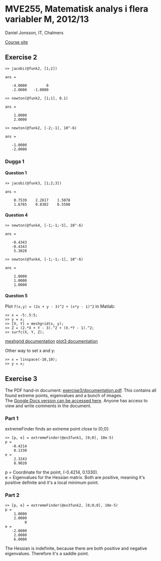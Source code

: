 MVE255, Matematisk analys i flera variabler M, 2012/13
======================================================

Daniel Jonsson, IT, Chalmers

[Course site](http://www.math.chalmers.se/Math/Grundutb/CTH/mve255/1213/)

## Exercise 2

    >> jacobi(@funk2, [1;2])

    ans =

       -4.0000         0
       -2.0000   -1.0000

    >> newton(@funk2, [1;1], 0.1)

    ans =

        1.0000
        2.0000

    >> newton(@funk2, [-2;-1], 10^-6)

    ans =

       -1.0000
       -2.0000

### Dugga 1

#### Question 1

    >> jacobi(@funk3, [1;2;3])

    ans =

        0.7539    2.2617    1.5078
        1.6765    0.8382    0.5588

#### Question 4

    >> newton(@funk4, [-1;-1;-5], 10^-6)

    ans =

       -0.4343
       -0.4343
        5.3028

    >> newton(@funk4, [-1;-1;-1], 10^-6)

    ans =

        1.0000
        1.0000
        1.0000

#### Question 5

Plot `f(x,y) = (2x + y - 3)^2 + (x*y - 1)^2` in Matlab:

    >> x = -5:.5:5;
    >> y = x;
    >> [X, Y] = meshgrid(x, y);
    >> Z = (2.*X + Y - 3).^2 + (X.*Y - 1).^2;
    >> surfc(X, Y, Z);

[meshgrid documentation](http://www.mathworks.se/help/matlab/ref/meshgrid.html)
[plot3 documentation](http://www.mathworks.se/help/matlab/ref/plot3.html)

Other way to set x and y:

    >> x = linspace(-10,10);
    >> y = x;

## Exercise 3

The PDF hand-in document:
[exercise3/documentation.pdf](exercise3/documentation.pdf). This contains all
found extreme points, eigenvalues and a bunch of images.  
The [Google Docs version can be accessed
here](https://docs.google.com/document/d/1TpmuT33LReuyjWPvGgq1A2E5tpHZDUubNsesFsPfhVM/edit).
Anyone has access to view and write comments in the document.

### Part 1

extremeFinder finds an extreme point close to [0;0]:

    >> [p, e] = extremeFinder(@ex3funk1, [0;0], 10e-5)
    p =
       -0.4214
        0.1330
    e =
        2.3243
        8.9020

p = Coordinate for the point, (-0.4214, 0.1330).  
e = Eigenvalues for the Hessian matrix. Both are positive, meaning it's
positive definite and it's a local minimum point.

### Part 2

    >> [p, e] = extremeFinder(@ex3funk2, [0;0;0], 10e-5)
    p =
        1.0000
        2.0000
             0
    e =
       -2.0000
        2.0000
        6.0000

The Hessian is indefinite, because there are both positive and negative
eigenvalues. Therefore it's a saddle point.
